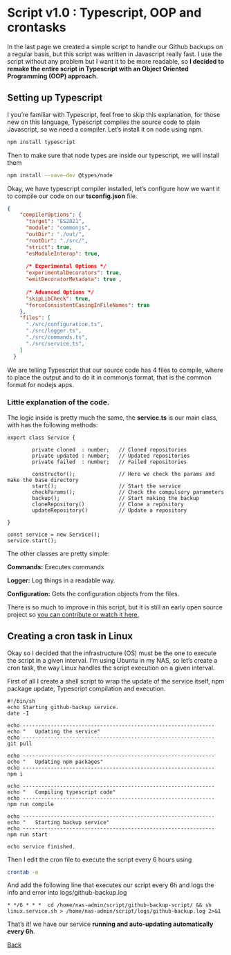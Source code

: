 # Script v1.0 : Typescript, OOP and crontasks

In the last page we created a simple script to handle our Github backups on a regular basis, but this script was written in Javascript really fast. I use the script without any problem but I want it to be more readable, so **I decided to remake the entire script in Typescript with an Object Oriented Programming (OOP) approach**.

## Setting up Typescript

I you’re familiar with Typescript, feel free to skip this explanation, for those new on this language, Typescript compiles the source code to plain Javascript, so we need a compiler. Let’s install it on node using npm.

```bash
npm install typescript
```

Then to make sure that node types are inside our typescript, we will install them 

  

```bash
npm install --save-dev @types/node
```

Okay, we have typescript compiler installed, let’s configure how we want it to compile our code on our **tsconfig.json** file.

```json
{
    "compilerOptions": {
      "target": "ES2021",
      "module": "commonjs",
      "outDir": "./out/",
      "rootDir": "./src/",
      "strict": true,
      "esModuleInterop": true,
  
      /* Experimental Options */
      "experimentalDecorators": true,
      "emitDecoratorMetadata": true ,
  
      /* Advanced Options */
      "skipLibCheck": true,
      "forceConsistentCasingInFileNames": true
    },
    "files": [
      "./src/configuration.ts",
      "./src/logger.ts",
      "./src/commands.ts",
      "./src/service.ts",
    ]
  }
```

We are telling Typescript that our source code has 4 files to compile, where to place the output and to do it in commonjs format, that is the common format for nodejs apps.

### Little explanation of the code.

The logic inside is pretty much the same, the **service.ts** is our main class, with has the following methods: 

```tsx
export class Service {

		private cloned  : number;   // Cloned repositories
		private updated : number;   // Updated repositories
		private failed  : number;   // Failed repositories

		constructor();              // Here we check the params and make the base directory  
		start();                    // Start the service
		checkParams();              // Check the compulsory parameters
		backup();                   // Start making the backup
		cloneRepository()           // Clone a repository
		updateRepository()          // Update a repository

}

const service = new Service();
service.start();
```

The other classes are pretty simple: 

**Commands:**            Executes commands

**Logger:**                    Log things in a readable way.

**Configuration:**         Gets the configuration objects from the files.

 

There is so much to improve in this script, but it is still an early open source project so [you can contribute or watch it here.](https://github.com/akrck02/Github-backup-script)

## Creating a cron task in Linux

Okay so I decided that the infrastructure (OS) must be the one to execute the script in a given interval. I’m using Ubuntu in my NAS, so let’s create a cron task, the way Linux handles the script execution on a given interval. 

First of all I create a shell script to wrap the update of the service itself, npm package update, Typescript compilation and execution.

```tsx
#!/bin/sh
echo Starting github-backup service. 
date -I

echo --------------------------------------------------------------
echo "   Updating the service"
echo --------------------------------------------------------------
git pull

echo --------------------------------------------------------------
echo "   Updating npm packages"
echo --------------------------------------------------------------
npm i

echo --------------------------------------------------------------
echo "   Compiling typescript code" 
echo --------------------------------------------------------------
npm run compile

echo --------------------------------------------------------------
echo "   Starting backup service"
echo --------------------------------------------------------------
npm run start 

echo service finished.
```

Then I edit the cron file to execute the script every 6 hours using

```bash
crontab -e
```

And add the following line that executes our script every 6h and logs the info and error into logs/github-backup.log

```
* */6 * * *  cd /home/nas-admin/script/github-backup-script/ && sh linux.service.sh > /home/nas-admin/script/logs/github-backup.log 2>&1
```

That’s it! we have our service **running and auto-updating automatically every 6h**.

[Back](../../README.md)
